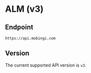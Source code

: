 # ALM \(v3\)


## Endpoint

```text
https://api.mobingi.com
```

## Version

The current supported API version is `v3`.
